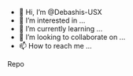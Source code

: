 - 👋 Hi, I’m @Debashis-USX
- 👀 I’m interested in ...
- 🌱 I’m currently learning ...
- 💞️ I’m looking to collaborate on ...
- 📫 How to reach me ...

<!---
Debashis-USX/Debashis-USX is a ✨ special ✨ repository because its `README.md` (this file) appears on your GitHub profile.
You can click the Preview link to take a look at your changes.
--->
Repo
